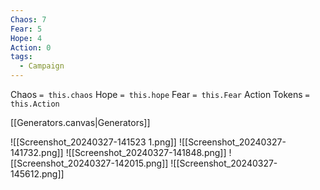 ```yaml
---
Chaos: 7
Fear: 5
Hope: 4
Action: 0
tags:
  - Campaign
---
```


Chaos `= this.chaos`
Hope `= this.hope`
Fear `= this.Fear`
Action Tokens `= this.Action`

[[Generators.canvas|Generators]]

![[Screenshot_20240327-141523 1.png]]
![[Screenshot_20240327-141732.png]]
![[Screenshot_20240327-141848.png]]
![[Screenshot_20240327-142015.png]]
![[Screenshot_20240327-145612.png]]